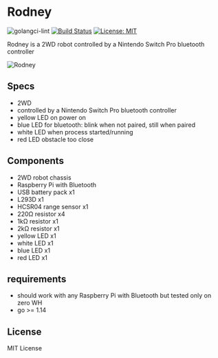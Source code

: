 # Rodney

![golangci-lint](https://github.com/bbayszczak/rodney/workflows/golangci-lint/badge.svg)
[![Build Status](https://travis-ci.com/bbayszczak/rodney.svg?token=AWkyENePdvxphuA78oxv&branch=main)](https://travis-ci.com/bbayszczak/rodney)
[![License: MIT](https://img.shields.io/badge/License-MIT-yellow.svg)](https://opensource.org/licenses/MIT)

Rodney is a 2WD robot controlled by a Nintendo Switch Pro bluetooth controller

![Rodney](media/rodney.gif)

## Specs

  - 2WD
  - controlled by a Nintendo Switch Pro bluetooth controller
  - yellow LED on power on
  - blue LED for bluetooth: blink when not paired, still when paired
  - white LED when process started/running
  - red LED obstacle too close

## Components

  - 2WD robot chassis
  - Raspberry Pi with Bluetooth
  - USB battery pack x1
  - L293D x1
  - HCSR04 range sensor x1
  - 220Ω resistor x4
  - 1kΩ resistor x1
  - 2kΩ resistor x1
  - yellow LED x1
  - white LED x1
  - blue LED x1
  - red LED x1

## requirements

  - should work with any Raspberry Pi with Bluetooth but tested only on zero WH
  - go >= 1.14

## License

MIT License
